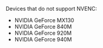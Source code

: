Devices that do not support NVENC:

- NVIDIA GeForce MX130
- NVIDIA GeForce 840M
- NVIDIA GeForce 920M
- NVIDIA GeForce 940M
